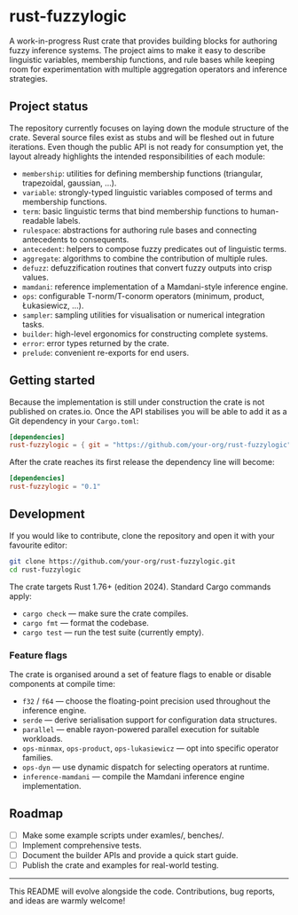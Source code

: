 # rust-fuzzylogic

A work-in-progress Rust crate that provides building blocks for authoring fuzzy inference systems.
The project aims to make it easy to describe linguistic variables, membership functions, and rule
bases while keeping room for experimentation with multiple aggregation operators and inference
strategies.

## Project status

The repository currently focuses on laying down the module structure of the crate. Several source
files exist as stubs and will be fleshed out in future iterations. Even though the public API is not
ready for consumption yet, the layout already highlights the intended responsibilities of each
module:

- `membership`: utilities for defining membership functions (triangular, trapezoidal, gaussian, …).
- `variable`: strongly-typed linguistic variables composed of terms and membership functions.
- `term`: basic linguistic terms that bind membership functions to human-readable labels.
- `rulespace`: abstractions for authoring rule bases and connecting antecedents to consequents.
- `antecedent`: helpers to compose fuzzy predicates out of linguistic terms.
- `aggregate`: algorithms to combine the contribution of multiple rules.
- `defuzz`: defuzzification routines that convert fuzzy outputs into crisp values.
- `mamdani`: reference implementation of a Mamdani-style inference engine.
- `ops`: configurable T-norm/T-conorm operators (minimum, product, Łukasiewicz, …).
- `sampler`: sampling utilities for visualisation or numerical integration tasks.
- `builder`: high-level ergonomics for constructing complete systems.
- `error`: error types returned by the crate.
- `prelude`: convenient re-exports for end users.

## Getting started

Because the implementation is still under construction the crate is not published on crates.io.
Once the API stabilises you will be able to add it as a Git dependency in your `Cargo.toml`:

```toml
[dependencies]
rust-fuzzylogic = { git = "https://github.com/your-org/rust-fuzzylogic" }
```

After the crate reaches its first release the dependency line will become:

```toml
[dependencies]
rust-fuzzylogic = "0.1"
```

## Development

If you would like to contribute, clone the repository and open it with your favourite editor:

```bash
git clone https://github.com/your-org/rust-fuzzylogic.git
cd rust-fuzzylogic
```

The crate targets Rust 1.76+ (edition 2024). Standard Cargo commands apply:

- `cargo check` — make sure the crate compiles.
- `cargo fmt` — format the codebase.
- `cargo test` — run the test suite (currently empty).

### Feature flags

The crate is organised around a set of feature flags to enable or disable components at compile
time:

- `f32` / `f64` — choose the floating-point precision used throughout the inference engine.
- `serde` — derive serialisation support for configuration data structures.
- `parallel` — enable rayon-powered parallel execution for suitable workloads.
- `ops-minmax`, `ops-product`, `ops-lukasiewicz` — opt into specific operator families.
- `ops-dyn` — use dynamic dispatch for selecting operators at runtime.
- `inference-mamdani` — compile the Mamdani inference engine implementation.

## Roadmap

- [ ] Make some example scripts under examles/, benches/.
- [ ] Implement comprehensive tests.
- [ ] Document the builder APIs and provide a quick start guide.
- [ ] Publish the crate and examples for real-world testing.

---

This README will evolve alongside the code. Contributions, bug reports, and ideas are warmly
welcome!
